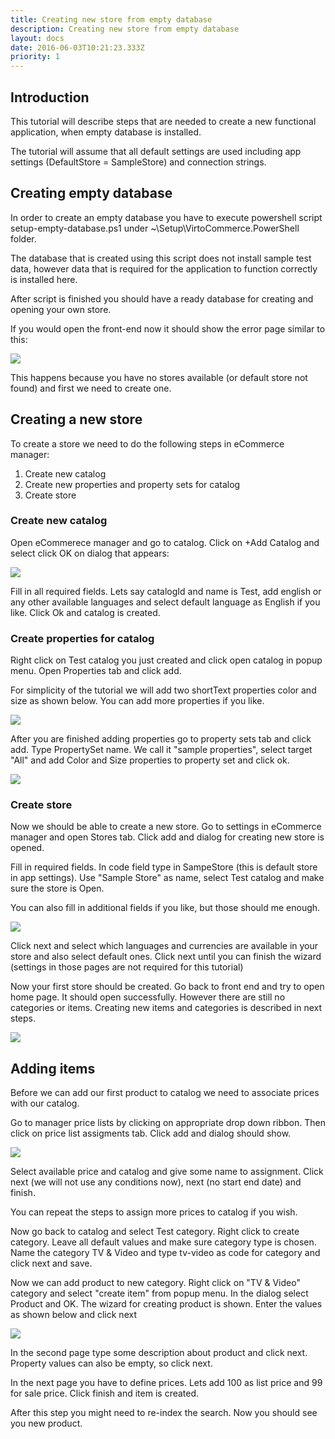 ```yaml
---
title: Creating new store from empty database
description: Creating new store from empty database
layout: docs
date: 2016-06-03T10:21:23.333Z
priority: 1
---
```

## Introduction

This tutorial will describe steps that are needed to create a new functional application, when empty database is installed.

The tutorial will assume that all default settings are used including app settings (DefaultStore = SampleStore) and connection strings.

## Creating empty database

In order to create an empty database you have to execute powershell script setup-empty-database.ps1 under ~\Setup\VirtoCommerce.PowerShell folder.

The database that is created using this script does not install sample test data, however data that is required for the application to function correctly is installed here.

After script is finished you should have a ready database for creating and opening your own store.

If you would open the front-end now it should show the error page similar to this:

![](../../../../assets/images/docs/nostores.png)

This happens because you have no stores available (or default store not found) and first we need to create one.

## Creating a new store

To create a store we need to do the following steps in eCommerce manager:

1. Create new catalog
2. Create new properties and property sets for catalog
3. Create store

### Create new catalog

Open eCommerece manager and go to catalog. Click on +Add Catalog and select click OK on dialog that appears:

![](../../../../assets/images/docs/2catalog.png)

Fill in all required fields. Lets say catalogId and name is Test, add english or any other available languages and select default language as English if you like. Click Ok and catalog is created.

### Create properties for catalog

Right click on Test catalog you just created and click open catalog in popup menu. Open Properties tab and click add.

For simplicity of the tutorial we will add two shortText properties color and size as shown below. You can add more properties if you like.

![](../../../../assets/images/docs/3props.png)

After you are finished adding properties go to property sets tab and click add. Type PropertySet name. We call it "sample properties", select target "All" and add Color and Size properties to property set and click ok.

![](../../../../assets/images/docs/4propetyset.png)

### Create store

Now we should be able to create a new store. Go to settings in eCommerce manager and open Stores tab. Click add and dialog for creating new store is opened.

Fill in required fields. In code field type in SampeStore (this is default store in app settings). Use "Sample Store" as name, select Test catalog and make sure the store is Open.

You can also fill in additional fields if you like, but those should me enough.

![](../../../../assets/images/docs/5store.png)

Click next and select which languages and currencies are available in your store and also select default ones. Click next until you can finish the wizard (settings in those pages are not required for this tutorial)

Now your first store should be created. Go back to front end and try to open home page. It should open successfully. However there are still no categories or items. Creating new items and categories is described in next steps.

![](../../../../assets/images/docs/6home.png)

## Adding items

Before we can add our first product to catalog we need to associate prices with our catalog.

Go to manager price lists by clicking on appropriate drop down ribbon. Then click on price list assigments tab. Click add and dialog should show.

![](../../../../assets/images/docs/priceList.png)

Select available price and catalog and give some name to assignment. Click next (we will not use any conditions now), next (no start end date) and finish.

You can repeat the steps to assign more prices to catalog if you wish.

Now go back to catalog and select Test category. Right click to create category. Leave all default values and make sure category type is chosen. Name the category TV & Video and type tv-video as code for category and click next and save.

Now we can add product to new category. Right click on "TV & Video" category and select "create item" from popup menu. In the dialog select Product and OK. The wizard for creating product is shown. Enter the values as shown below and click next

![](../../../../assets/images/docs/item1.png)

In the second page type some description about product and click next. Property values can also be empty, so click next.

In the next page you have to define prices. Lets add 100 as list price and 99 for sale price. Click finish and item is created.

After this step you might need to re-index the search. Now you should see you new product.